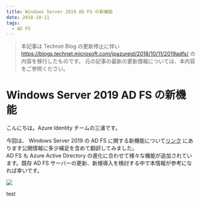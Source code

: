 ```yaml
---
title: Windows Server 2019 AD FS の新機能
date: 2018-10-11
tags:
  - AD FS
---
```


> 本記事は Technet Blog の更新停止に伴い https://blogs.technet.microsoft.com/jpazureid/2018/10/11/2019adfs/ の内容を移行したものです。
> 元の記事の最新の更新情報については、本内容をご参照ください。

# Windows Server 2019 AD FS の新機能

こんにちは。Azure Identity チームの三浦です。  

今回は、 Windows Server 2019 の AD FS に関する新機能について[リンク](https://docs.microsoft.com/en-us/windows-server/identity/ad-fs/overview/whats-new-active-directory-federation-services-windows-server) にあります公開情報に多少補足を含めて翻訳してみました。  
AD FS も Azure Active Directory の進化に合わせて様々な機能が追加されています。既存 AD FS サーバーの更新、新規導入を検討する中で本情報が参考になれば幸いです。  

![](./2019adfs/2019adfs1.png)


test
